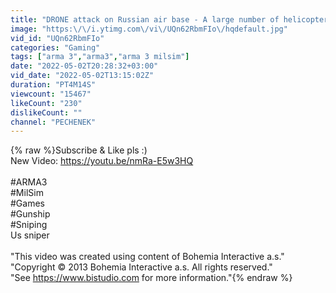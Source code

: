 ```yaml
---
title: "DRONE attack on Russian air base - A large number of helicopters destroyed | ARMA 3: Milsim"
image: "https:\/\/i.ytimg.com\/vi\/UQn62RbmFIo\/hqdefault.jpg"
vid_id: "UQn62RbmFIo"
categories: "Gaming"
tags: ["arma 3","arma3","arma 3 milsim"]
date: "2022-05-02T20:28:32+03:00"
vid_date: "2022-05-02T13:15:02Z"
duration: "PT4M14S"
viewcount: "15467"
likeCount: "230"
dislikeCount: ""
channel: "PECHENEK"
---
```

{% raw %}Subscribe &amp; Like pls :)<br />New Video: <a rel="nofollow" target="blank" href="https://youtu.be/nmRa-E5w3HQ">https://youtu.be/nmRa-E5w3HQ</a><br /><br />#ARMA3<br />#MilSim<br />#Games<br />#Gunship<br />#Sniping<br />Us sniper<br /><br />&quot;This video was created using content of Bohemia Interactive a.s.&quot;<br />&quot;Copyright © 2013 Bohemia Interactive a.s. All rights reserved.&quot;<br />&quot;See <a rel="nofollow" target="blank" href="https://www.bistudio.com">https://www.bistudio.com</a> for more information.&quot;{% endraw %}
